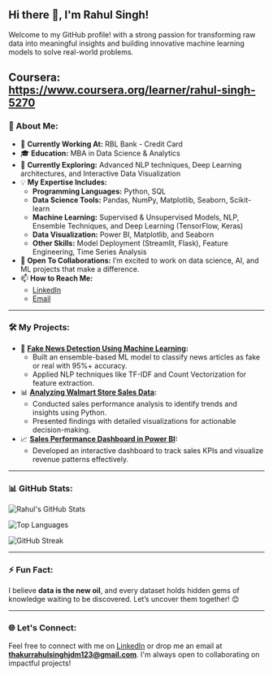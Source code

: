 ## Hi there 👋, I'm Rahul Singh!

Welcome to my GitHub profile! with a strong passion for transforming raw data into meaningful insights and building innovative machine learning models to solve real-world problems.

Coursera: https://www.coursera.org/learner/rahul-singh-5270
---

### 🌟 About Me:
- 🔭 **Currently Working At:** RBL Bank - Credit Card
- 🎓 **Education:** MBA in Data Science & Analytics
- 🌱 **Currently Exploring:** Advanced NLP techniques, Deep Learning architectures, and Interactive Data Visualization
- 💡 **My Expertise Includes:**
  - **Programming Languages:** Python, SQL
  - **Data Science Tools:** Pandas, NumPy, Matplotlib, Seaborn, Scikit-learn
  - **Machine Learning:** Supervised & Unsupervised Models, NLP, Ensemble Techniques, and Deep Learning (TensorFlow, Keras)
  - **Data Visualization:** Power BI, Matplotlib, and Seaborn
  - **Other Skills:** Model Deployment (Streamlit, Flask), Feature Engineering, Time Series Analysis
- 🤝 **Open To Collaborations:** I’m excited to work on data science, AI, and ML projects that make a difference.
- 📫 **How to Reach Me:** 
  - [LinkedIn](https://www.linkedin.com/in/rahul-singh-583a3619b/)
  - [Email](mailto:thakurrahulsinghjdm123@gmail.com)

---

### 🛠️ My Projects:
- 🚀 **[Fake News Detection Using Machine Learning](https://github.com/RahulSingh8080/Fake-News-Prediction-using-Machine-Learning):**
   - Built an ensemble-based ML model to classify news articles as fake or real with 95%+ accuracy.
   - Applied NLP techniques like TF-IDF and Count Vectorization for feature extraction.
- 📊 **[Analyzing Walmart Store Sales Data](https://github.com/RahulSingh8080/Analyzing-Walmart-Store-Sales-Data):**
   - Conducted sales performance analysis to identify trends and insights using Python.
   - Presented findings with detailed visualizations for actionable decision-making.
- 📈 **[Sales Performance Dashboard in Power BI](https://github.com/RahulSingh8080/Sales-Performance-Analysis-Dashboard_Power-BI):**
   - Developed an interactive dashboard to track sales KPIs and visualize revenue patterns effectively.

---

### 📊 GitHub Stats:
![Rahul's GitHub Stats](https://github-readme-stats.vercel.app/api?username=RahulSingh8080&show_icons=true&theme=radical&count_private=true&hide=stars,issues)

![Top Languages](https://github-readme-stats.vercel.app/api/top-langs/?username=RahulSingh8080&layout=compact&theme=radical&langs_count=8)

![GitHub Streak](https://github-readme-streak-stats.herokuapp.com/?user=RahulSingh8080&theme=radical)

---

### ⚡ Fun Fact:
I believe **data is the new oil**, and every dataset holds hidden gems of knowledge waiting to be discovered. Let’s uncover them together! 😊

---

### 🌐 Let's Connect:
Feel free to connect with me on [LinkedIn](https://www.linkedin.com/in/rahul-singh-583a3619b/) or drop me an email at **[thakurrahulsinghjdm123@gmail.com](mailto:thakurrahulsinghjdm123@gmail.com)**. I'm always open to collaborating on impactful projects!
